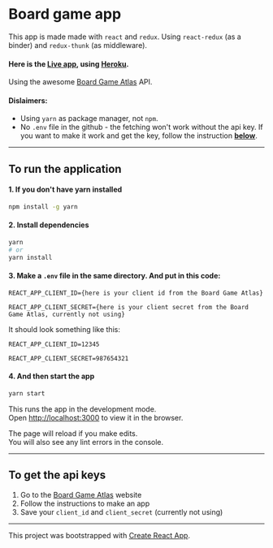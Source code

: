 # Board game app

This app is made made with `react` and `redux`.
Using `react-redux` (as a binder) and `redux-thunk` (as middleware).

#### Here is the [Live app](https://luj8n-board-game-app.herokuapp.com/), using [Heroku](https://heroku.com).

Using the awesome [Board Game Atlas](https://www.boardgameatlas.com/api/docs) API.

#### Dislaimers:

- Using `yarn` as package manager, not `npm`.
- No `.env` file in the github - the fetching won't work without the api key. If you want to make it work and get the key, follow the instruction [**below**](#to-get-the-api-keys).

---

## To run the application

#### 1. If you don't have yarn installed

```bash
npm install -g yarn
```

#### 2. Install dependencies

```bash
yarn
# or
yarn install
```

#### 3. Make a `.env` file in the same directory. And put in this code:

```
REACT_APP_CLIENT_ID={here is your client id from the Board Game Atlas}

REACT_APP_CLIENT_SECRET={here is your client secret from the Board Game Atlas, currently not using}
```

It should look something like this:

```
REACT_APP_CLIENT_ID=12345

REACT_APP_CLIENT_SECRET=987654321
```

#### 4. And then start the app

```bash
yarn start
```

This runs the app in the development mode.\
Open [http://localhost:3000](http://localhost:3000) to view it in the browser.

The page will reload if you make edits.\
You will also see any lint errors in the console.

---

## To get the api keys

1. Go to the [Board Game Atlas](https://www.boardgameatlas.com/api/docs/apps) website
2. Follow the instructions to make an app
3. Save your `client_id` and `client_secret` (currently not using)

---

This project was bootstrapped with [Create React App](https://github.com/facebook/create-react-app).
